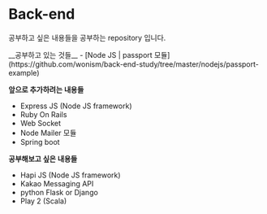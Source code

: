 # Back-end
<p>공부하고 싶은 내용들을 공부하는 repository 입니다.</p>
__공부하고 있는 것들__
- [Node JS | passport 모듈](https://github.com/wonism/back-end-study/tree/master/nodejs/passport-example)

__앞으로 추가하려는 내용들__
- Express JS (Node JS framework)
- Ruby On Rails
- Web Socket
- Node Mailer 모듈
- Spring boot

__공부해보고 싶은 내용들__
- Hapi JS (Node JS framework)
- Kakao Messaging API
- python Flask or Django
- Play 2 (Scala)

